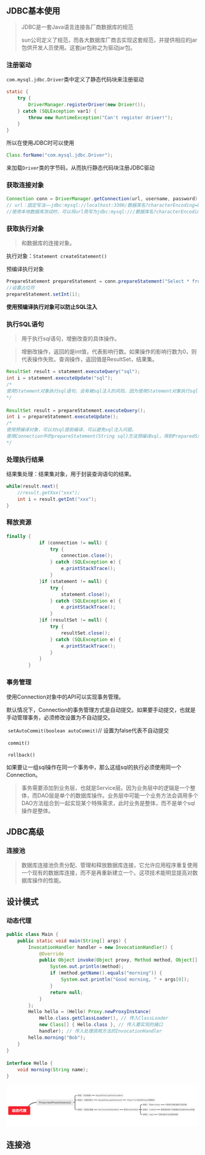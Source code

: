 ## JDBC基本使用

> JDBC是一套Java语言连接各厂商数据库的规范
>
> sun公司定义了规范，而各大数据库厂商去实现这套规范，并提供相应的jar包供开发人员使用。这套jar包称之为驱动jar包。

### 注册驱动

`com.mysql.jdbc.Driver`类中定义了静态代码块来注册驱动

```java
static {
    try {
        DriverManager.registerDriver(new Driver());
    } catch (SQLException var1) {
        throw new RuntimeException("Can't register driver!");
    }
}
```

所以在使用JDBC时可以使用

```java
Class.forName("com.mysql.jdbc.Driver");
```

来加载`Driver`类的字节码，从而执行静态代码块注册JDBC驱动

### 获取连接对象

```java
Connection conn = DriverManager.getConnection(url, username, password)
// url：固定写法——jdbc:mysql://localhost:3306/数据库名?characterEncoding=UTF-8
//使用本地数据库测试时，可以将url简写为jdbc:mysql:///数据库名?characterEncoding=UTF-8
```

### 获取执行对象

> 和数据库的连接对象。

执行对象：`Statement createStatement()`

预编译执行对象

```java
PrepareStatement prepareStatement = conn.prepareStatement("Select * from database where id = ?");
//设置占位符
prepareStatement.setInt(1);
```

**使用预编译执行对象可以防止SQL注入**



### 执行SQL语句

> 用于执行sql语句，增删改查的具体操作。

> 增删改操作，返回的是int值，代表影响行数。如果操作的影响行数为0，则代表操作失败。查询操作，返回值是ResultSet，结果集。

```java
ResultSet result = statement.executeQuery("sql");
int i = statement.executeUpdate("sql");
/*
使用Statement对象执行sql语句，会有被sql注入的风险。因为使用Statement对象执行sql，所有的参数是使用字符串拼接指定的参数。
*/

ResultSet result = prepareStatement.executeQuery();
int i = prepareStatement.executeUpdate();
/*
使用预编译对象，可以对sql提前编译，可以避免sql注入问题。
使用Connection中的prepareStatement(String sql)方法预编译sql，得到PreparedStatement对象。其中的sql如果有参数的话，参数位置用?表示，?就是一个占位符。除了?之外，就是指定sql时sql关键字语法，后期再给？赋值时，即使其中包含sql的关键字也不再当成sql语法看待，而是作为普通字符串处理。
*/
```



### 处理执行结果

结果集处理：结果集对象，用于封装查询语句的结果。

```java
while(result.next){
    //result.getXxx("xxx");
    int i = result.getInt("xxx");
}
```



### 释放资源

```java
finally {
            if (connection != null) {
                try {
                    connection.close();
                } catch (SQLException e) {
                    e.printStackTrace();
                }
            }if (statement != null) {
                try {
                    statement.close();
                } catch (SQLException e) {
                    e.printStackTrace();
                }
            }if (resultSet != null) {
                try {
                    resultSet.close();
                } catch (SQLException e) {
                    e.printStackTrace();
                }
            }
        }
```

### 事务管理

使用Connection对象中的API可以实现事务管理。

默认情况下，Connection的事务管理方式是自动提交。如果要手动提交，也就是手动管理事务，必须修改设置为不自动提交。

​	`setAutoCommit(boolean autoCommit)`// 设置为false代表不自动提交

​	`commit()`

​	`rollback()`

如果要让一组sql操作在同一个事务中，那么这组sql的执行必须使用同一个Connection。

> 事务需要添加到业务层，也就是Service层。因为业务层中的逻辑是一个整体，而DAO层是单个的数据库操作。业务层中可能一个业务方法会调用多个DAO方法组合到一起实现某个特殊需求，此时业务是整体，而不是单个sql操作是整体。



## JDBC高级

### 连接池

> 数据库连接池负责分配、管理和释放数据库连接，它允许应用程序重复使用一个现有的数据库连接，而不是再重新建立一个。这项技术能明显提高对数据库操作的性能。



## 设计模式

### 动态代理

```java
public class Main {
    public static void main(String[] args) {
        InvocationHandler handler = new InvocationHandler() {
            @Override
            public Object invoke(Object proxy, Method method, Object[] args) throws Throwable {
                System.out.println(method);
                if (method.getName().equals("morning")) {
                    System.out.println("Good morning, " + args[0]);
                }
                return null;
            }
        };
        Hello hello = (Hello) Proxy.newProxyInstance(
            Hello.class.getClassLoader(), // 传入ClassLoader
            new Class[] { Hello.class }, // 传入要实现的接口
            handler); // 传入处理调用方法的InvocationHandler
        hello.morning("Bob");
    }
}

interface Hello {
    void morning(String name);
}

```

![image-20211018142645689](img/image-20211018142645689.png)



## 连接池

